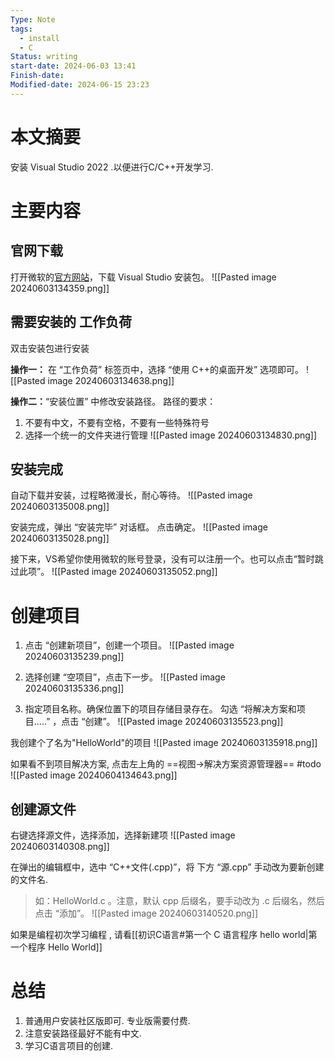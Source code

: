 ```yaml
---
Type: Note
tags:
  - install
  - C
Status: writing
start-date: 2024-06-03 13:41
Finish-date: 
Modified-date: 2024-06-15 23:23
---
```


# 本文摘要
安装 Visual Studio 2022 .以便进行C/C++开发学习.

# 主要内容
## 官网下载
打开微软的[官方网站](https://visualstudio.microsoft.com/)，下载 Visual Studio 安装包。
![[Pasted image 20240603134359.png]]

## 需要安装的 工作负荷
双击安装包进行安装 

  **操作一：** 在 “工作负荷” 标签页中，选择 “使用 C++的桌面开发” 选项即可。    ![[Pasted image 20240603134638.png]]

**操作二：**“安装位置” 中修改安装路径。
路径的要求：
1. 不要有中文，不要有空格，不要有一些特殊符号
2. 选择一个统一的文件夹进行管理
![[Pasted image 20240603134830.png]]

## 安装完成
自动下载并安装，过程略微漫长，耐心等待。
![[Pasted image 20240603135008.png]]

安装完成，弹出 “安装完毕” 对话框。 点击确定。
![[Pasted image 20240603135028.png]]

接下来，VS希望你使用微软的账号登录，没有可以注册一个。也可以点击“暂时跳过此项”。
![[Pasted image 20240603135052.png]]

# 创建项目
1. 点击 “创建新项目”，创建一个项目。
![[Pasted image 20240603135239.png]]

2. 选择创建 “空项目”，点击下一步。
![[Pasted image 20240603135336.png]]

3. 指定项目名称。确保位置下的项目存储目录存在。 勾选 “将解决方案和项目.....” ，点击 “创建”。
![[Pasted image 20240603135523.png]]

我创建个了名为"HelloWorld"的项目
![[Pasted image 20240603135918.png]]

如果看不到项目解决方案, 点击左上角的 ==视图->解决方案资源管理器==  #todo
![[Pasted image 20240604134643.png]]

## 创建源文件
右键选择源文件，选择添加，选择新建项
![[Pasted image 20240603140308.png]]

在弹出的编辑框中，选中 “C++文件(.cpp)”，将 下方 “源.cpp” 手动改为要新创建的文件名.
> 如：HelloWorld.c 。注意，默认 cpp 后缀名，要手动改为 .c 后缀名，然后点击 “添加”。
![[Pasted image 20240603140520.png]]

如果是编程初次学习编程 , 请看[[初识C语言#第一个 C 语言程序 hello world|第一个程序 Hello World]]


# 总结
1. 普通用户安装社区版即可. 专业版需要付费.
2. 注意安装路径最好不能有中文.
3. 学习C语言项目的创建.